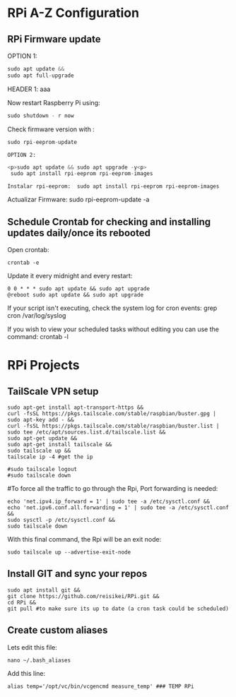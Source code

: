<p><h1>RPi A-Z Configuration</h1><p>

<p><h2>RPi Firmware update</h1><p>

OPTION 1:
 ```javascript
sudo apt update &&
sudo apt full-upgrade
```

 HEADER 1: aaa
 
Now restart Raspberry Pi using:

 ```javascript 
sudo shutdown - r now
 ```
  
  Check firmware version with :
  ```javascript
  sudo rpi-eeprom-update
   ```
    
    OPTION 2:
```javascript 
<p>sudo apt update && sudo apt upgrade -y<p>
 sudo apt install rpi-eeprom rpi-eeprom-images
```    
    Instalar rpi-eeprom:  sudo apt install rpi-eeprom rpi-eeprom-images
Actualizar Firmware: sudo rpi-eeprom-update -a

<h2>Schedule Crontab for checking and installing updates daily/once its rebooted</h1>

 Open crontab:
 ```
crontab -e
```
Update it every midnight and every restart:
```
0 0 * * * sudo apt update && sudo apt upgrade
@reboot sudo apt update && sudo apt upgrade
```
If your script isn't executing, check the system log for cron events:
grep cron /var/log/syslog

If you wish to view your scheduled tasks without editing you can use the command:
crontab -l 

<p><h1>RPi Projects</h1><p>

<h2>TailScale VPN setup</h2>

```
sudo apt-get install apt-transport-https &&
curl -fsSL https://pkgs.tailscale.com/stable/raspbian/buster.gpg | sudo apt-key add - &&
curl -fsSL https://pkgs.tailscale.com/stable/raspbian/buster.list | sudo tee /etc/apt/sources.list.d/tailscale.list &&
sudo apt-get update &&
sudo apt-get install tailscale &&
sudo tailscale up &&
tailscale ip -4 #get the ip 

#sudo tailscale logout
#sudo tailscale down
 ```
 
#To force all the traffic to go through the Rpi, Port forwarding is needed:

```
echo 'net.ipv4.ip_forward = 1' | sudo tee -a /etc/sysctl.conf &&
echo 'net.ipv6.conf.all.forwarding = 1' | sudo tee -a /etc/sysctl.conf &&
sudo sysctl -p /etc/sysctl.conf &&
sudo tailscale down
```

With this final command, the Rpi will be an exit node:

```
sudo tailscale up --advertise-exit-node
```
 
 <h2>Install GIT and sync your repos</h2>
 
 ```
 sudo apt install git &&
 git clone https://github.com/reisikei/RPi.git &&
 cd RPi &&
 git pull #to make sure its up to date (a cron task could be scheduled)
```



 <h2>Create custom aliases</h2>
 
Lets edit this file:
```
nano ~/.bash_aliases
```

Add this line:
```
alias temp='/opt/vc/bin/vcgencmd measure_temp' ### TEMP RPi
```
